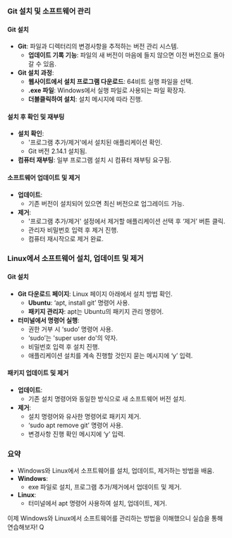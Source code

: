 
### Git 설치 및 소프트웨어 관리

#### Git 설치
- **Git**: 파일과 디렉터리의 변경사항을 추적하는 버전 관리 시스템.
  - **업데이트 기록 기능**: 파일의 새 버전이 마음에 들지 않으면 이전 버전으로 돌아갈 수 있음.
- **Git 설치 과정**:
  - **웹사이트에서 설치 프로그램 다운로드**: 64비트 실행 파일을 선택.
  - **.exe 파일**: Windows에서 실행 파일로 사용되는 파일 확장자.
  - **더블클릭하여 설치**: 설치 메시지에 따라 진행.

#### 설치 후 확인 및 재부팅
- **설치 확인**:
  - '프로그램 추가/제거'에서 설치된 애플리케이션 확인.
  - Git 버전 2.14.1 설치됨.
- **컴퓨터 재부팅**: 일부 프로그램 설치 시 컴퓨터 재부팅 요구됨.

#### 소프트웨어 업데이트 및 제거
- **업데이트**:
  - 기존 버전이 설치되어 있으면 최신 버전으로 업그레이드 가능.
- **제거**:
  - '프로그램 추가/제거' 설정에서 제거할 애플리케이션 선택 후 ‘제거’ 버튼 클릭.
  - 관리자 비밀번호 입력 후 제거 진행.
  - 컴퓨터 재시작으로 제거 완료.

### Linux에서 소프트웨어 설치, 업데이트 및 제거

#### Git 설치
- **Git 다운로드 페이지**: Linux 페이지 아래에서 설치 방법 확인.
  - **Ubuntu**: ‘apt, install git’ 명령어 사용.
  - **패키지 관리자**: apt는 Ubuntu의 패키지 관리 명령어.
- **터미널에서 명령어 실행**: 
  - 권한 거부 시 ‘sudo’ 명령어 사용.
  - ‘sudo’는 'super user do'의 약자.
  - 비밀번호 입력 후 설치 진행.
  - 애플리케이션 설치를 계속 진행할 것인지 묻는 메시지에 ‘y’ 입력.

#### 패키지 업데이트 및 제거
- **업데이트**:
  - 기존 설치 명령어와 동일한 방식으로 새 소프트웨어 버전 설치.
- **제거**:
  - 설치 명령어와 유사한 명령어로 패키지 제거.
  - ‘sudo apt remove git’ 명령어 사용.
  - 변경사항 진행 확인 메시지에 ‘y’ 입력.

### 요약
- Windows와 Linux에서 소프트웨어를 설치, 업데이트, 제거하는 방법을 배움.
- **Windows**:
  - exe 파일로 설치, 프로그램 추가/제거에서 업데이트 및 제거.
- **Linux**:
  - 터미널에서 apt 명령어 사용하여 설치, 업데이트, 제거.

이제 Windows와 Linux에서 소프트웨어를 관리하는 방법을 이해했으니 실습을 통해 연습해보자!
Q